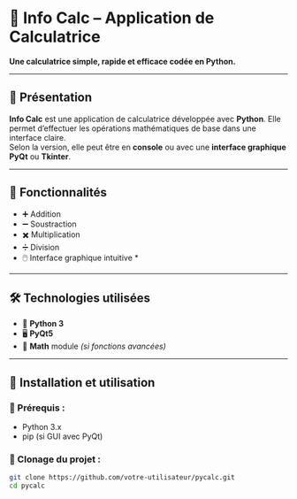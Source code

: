# 🧮 Info Calc – Application de Calculatrice

**Une calculatrice simple, rapide et efficace codée en Python.**

---

## 📖 Présentation

**Info Calc** est une application de calculatrice développée avec **Python**. Elle permet d’effectuer les opérations mathématiques de base dans une interface claire.  
Selon la version, elle peut être en **console** ou avec une **interface graphique PyQt** ou **Tkinter**.

---

## 🔢 Fonctionnalités

- ➕ Addition
- ➖ Soustraction
- ✖️ Multiplication
- ➗ Division
- 🖱️ Interface graphique intuitive *

---

## 🛠️ Technologies utilisées

- 🐍 **Python 3**
- 🖥️ **PyQt5** 
- 🧪 **Math** module *(si fonctions avancées)*

---

## 🚀 Installation et utilisation

### 🔹 Prérequis :
- Python 3.x
- pip (si GUI avec PyQt)

### 🔹 Clonage du projet :

```bash
git clone https://github.com/votre-utilisateur/pycalc.git
cd pycalc
